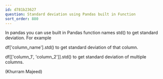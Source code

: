 ```yaml
---
id: d781b23627
question: Standard deviation using Pandas built in Function
sort_order: 880
---
```


In pandas you can use built in Pandas function names std() to get standard deviation. For example

df['column_name'].std() to get standard deviation of that column.

df[['column_1', 'column_2']].std() to get standard deviation of multiple columns.

(Khurram Majeed)

